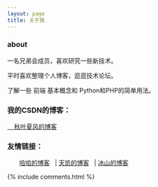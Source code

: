 ```yaml
---
layout: page
title: 关于我 
---
```



<h3>about</h3>

一名兄弟会成员，喜欢研究一些新技术。
<p>
平时喜欢整理个人博客，逛逛技术论坛。

<p>
了解一些 前端 基本概念和 Python和PHP的简单用法。
<p>

<h3>我的CSDN的博客：</h3>
<a href="https://blog.csdn.net/qq_40223983" align="center">&nbsp;&nbsp;&nbsp;&nbsp;秋叶夏风的博客</a>

<h3>友情链接：</h3>  
&nbsp;&nbsp;&nbsp;&nbsp;&nbsp;&nbsp;
<a href="https://caoyang7.github.io/">哈哈的博客</a> &nbsp;&nbsp;|
<a href="https://ttk1907.github.io/">天凯的博客</a> &nbsp;&nbsp;|
<a href="https://nineberg.github.io/">冰山的博客</a>


{% include comments.html %}


